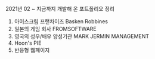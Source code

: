 2021년 02 ~ 지금까지 개발해 온 포트폴리오 정리

1. 아이스크림 프랜차이즈 Basken Robbines
2. 일본의 게임 회사 FROMSOFTWARE
3. 영국의 성우/배우 양성기관 MARK JERMIN MANAGEMENT
4. Hoon's PIE
5. 반응형 웹페이지
